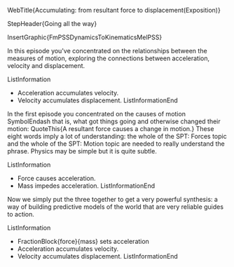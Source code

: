 WebTitle{Accumulating: from resultant force to displacement(Exposition)}

StepHeader{Going all the way}

InsertGraphic{FmPSSDynamicsToKinematicsMelPSS}

In this episode you've concentrated on the relationships between the measures of motion, exploring the connections between acceleration, velocity and displacement.

ListInformation
- Acceleration accumulates velocity.
- Velocity accumulates displacement.
ListInformationEnd

In the first episode you concentrated on the causes of motion SymbolEndash that is, what got things going and otherwise changed their motion: QuoteThis{A resultant force causes a change in motion.} These eight words imply a lot of understanding: the whole of the SPT: Forces topic and the whole of the SPT: Motion topic are needed to really understand the phrase. Physics may be simple but it is quite subtle.

ListInformation
- Force causes acceleration.
- Mass impedes acceleration.
ListInformationEnd

Now we simply put the three together to get a very powerful synthesis: a way of building predictive models of the world that are very reliable guides to action.

ListInformation
- FractionBlock{force}{mass} sets acceleration
- Acceleration accumulates velocity.
- Velocity accumulates displacement.
ListInformationEnd

